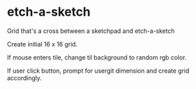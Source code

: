 # etch-a-sketch
Grid that's a cross between a sketchpad and etch-a-sketch

Create initial 16 x 16 grid.

If mouse enters tile, change til background to random rgb color.

If user click button, prompt for usergit dimension and create grid accordingly.

